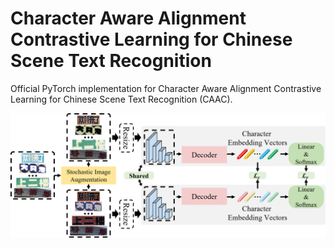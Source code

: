 # Character Aware Alignment Contrastive Learning for Chinese Scene Text Recognition

Official PyTorch implementation for Character Aware Alignment Contrastive Learning for Chinese Scene Text Recognition (CAAC).

<img src="./figures/overall_framework.png" width="1000" title="The overall pipeline of the proposed CAAC.">

